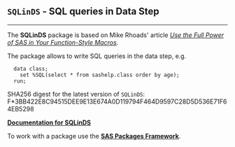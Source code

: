 ## `SQLinDS` - SQL queries in Data Step

---

The **SQLinDS** package is based on Mike Rhoads' article [*Use the Full Power of SAS in Your Function-Style Macros*](https://support.sas.com/resources/papers/proceedings12/004-2012.pdf). 

The package allows to write SQL queries in the data step, e.g.
```sas
  data class;
    set %SQL(select * from sashelp.class order by age);
  run;
```
SHA256 digest for the latest version of `SQLinDS`: F*3BB422E8C94515DEE9E13E674A0D119794F464D9597C28D5D536E71F64EB5298

[**Documentation for SQLinDS**](./sqlinds.md "Documentation for SQLinDS")

To work with a package use the [**SAS Packages Framework**](https://github.com/yabwon/SAS_PACKAGES/blob/main/README.md "SPFinit").

